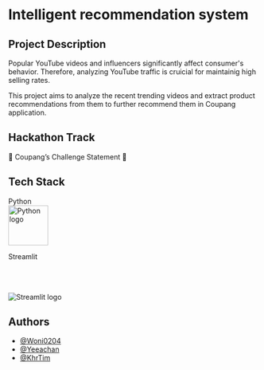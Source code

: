
# Intelligent recommendation system


 


## Project Description
Popular YouTube videos and influencers significantly affect consumer's behavior. Therefore, analyzing YouTube traffic is cruicial for maintainig high selling rates.

This project aims to analyze the recent trending videos and extract product recommendations from them to further recommend them in Coupang application.
## Hackathon Track
:star2: Coupang’s Challenge Statement :star2:
## Tech Stack
Python 
<br>
<img src="https://user-images.githubusercontent.com/25181517/183423507-c056a6f9-1ba8-4312-a350-19bcbc5a8697.png" alt="Python logo" style="height:80px"></img>
<br>

Streamlit
<br>

<img src="https://user-images.githubusercontent.com/7164864/217935870-c0bc60a3-6fc0-4047-b011-7b4c59488c91.png" alt="Streamlit logo" style="margin-top:50px"></img>

## Authors

- [@Woni0204](https://github.com/Woni0204)
- [@Yeeachan](https://github.com/Yeeachan)
- [@KhrTim](https://github.com/KhrTim)

